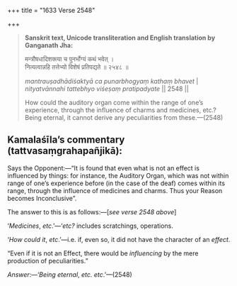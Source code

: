 +++
title = "1633 Verse 2548"

+++
> **Sanskrit text, Unicode transliteration and English translation by Ganganath Jha:** 
>
> मन्त्रौषधादिशक्त्या च पुनर्भोग्यं कथं भवेत् ।  
> नित्यत्वान्नहि तत्तेभ्यो विशेषं प्रतिपद्यते ॥ २५४८ ॥ 
>
> *mantrauṣadhādiśaktyā ca punarbhogyaṃ kathaṃ bhavet* \|  
> *nityatvānnahi tattebhyo viśeṣaṃ pratipadyate* \|\| 2548 \|\| 
>
> How could the auditory organ come within the range of one’s experience, through the influence of charms and medicines, etc.? Being eternal, it cannot derive any peculiarities from these.—(2548)



## Kamalaśīla’s commentary (tattvasaṃgrahapañjikā):

Says the Opponent:—“It is found that even what is not an effect is influenced by things: for instance, the Auditory Organ, which was not within range of one’s experience before (in the case of the deaf) comes within its range, through the influence of medicines and charms. Thus your Reason becomes Inconclusive”.

The answer to this is as follows:—[*see verse 2548 above*]

‘*Medicines*, *etc*.’—‘*etc?* includes scratchings, operations.

‘*How could it*, *etc*.’—i.e. if, even so, it did not have the character of an *effect*.

“Even if it is not an Effect, there would be *influencing* by the mere production of peculiarities.”

*Answer*:—‘*Being eternal*, *etc. etc*.’—(2548)


